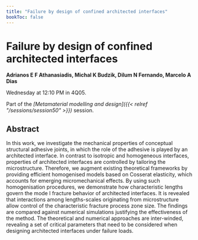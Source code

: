 ```yaml
---
title: "Failure by design of confined architected interfaces"
bookToc: false
---
```


# Failure by design of confined architected interfaces

**Adrianos E F Athanasiadis, Michal K Budzik, Dilum N Fernando, Marcelo A Dias**

Wednesday at 12:10 PM in 4Q05.

Part of the *[Metamaterial modelling and design]({{< relref "/sessions/session50" >}})* session.

## Abstract

In this work, we investigate the mechanical properties of conceptual structural adhesive joints, in which the role of the adhesive is played by an architected interface. In contrast to isotropic and homogeneous interfaces, properties of architected interfaces are controlled by tailoring the microstructure. Therefore, we augment existing theoretical frameworks by providing efficient homogenised models based on Cosserat elasticity, which accounts for emerging micromechanical effects. By using such homogenisation procedures, we demonstrate how characteristic lengths govern the mode I fracture behavior of architected interfaces. It is revealed that interactions among lengths-scales originating from microstructure allow control of the characteristic fracture process zone size. The findings are compared against numerical simulations justifying the effectiveness of the method. The theoretical and numerical approaches are inter-winded, revealing a set of critical parameters that need to be considered when designing architected interfaces under failure loads.


